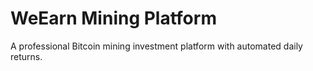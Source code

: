 # WeEarn Mining Platform

A professional Bitcoin mining investment platform with automated daily returns.
